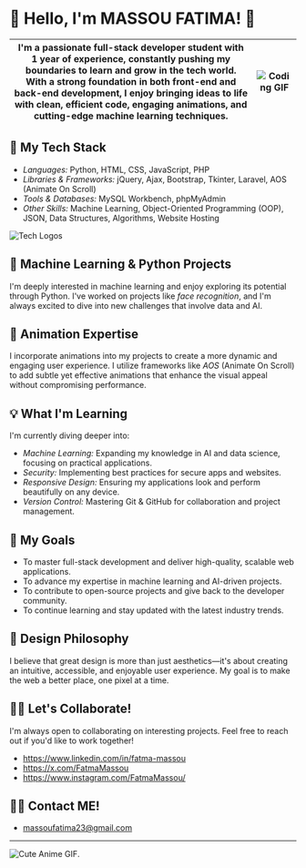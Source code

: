 
# 🌟 Hello, I'm MASSOU FATIMA! 🌟
| I'm a passionate full-stack developer student with 1 year of experience, constantly pushing my boundaries to learn and grow in the tech world. With a strong foundation in both front-end and back-end development, I enjoy bringing ideas to life with clean, efficient code, engaging animations, and cutting-edge machine learning techniques.                              | ![Coding GIF](https://i.giphy.com/media/v1.Y2lkPTc5MGI3NjExaXVrd3gyNmxzb2hzNnV1NWUwbXdwY3JxbGdtOXprZGVqaDZiOTcyOSZlcD12MV9pbnRlcm5hbF9naWZfYnlfaWQmY3Q9Zw/m6Gkz5AVTo7o4/giphy.gif)  |
|-------------------|-------------------------------------------|


## 🔧 My Tech Stack
- *Languages:* Python, HTML, CSS, JavaScript, PHP
- *Libraries & Frameworks:* jQuery, Ajax, Bootstrap, Tkinter, Laravel, AOS (Animate On Scroll)
- *Tools & Databases:* MySQL Workbench, phpMyAdmin
- *Other Skills:* Machine Learning, Object-Oriented Programming (OOP), JSON, Data Structures, Algorithms, Website Hosting

![Tech Logos](https://skillicons.dev/icons?i=php,laravel,mysql,js,react,ajax,git,figma,html,css,bootstrap,python,starUml&theme=light)

## 🤖 Machine Learning & Python Projects
I'm deeply interested in machine learning and enjoy exploring its potential through Python. I've worked on projects like *face recognition*, and I'm always excited to dive into new challenges that involve data and AI.

## 🎨 Animation Expertise
I incorporate animations into my projects to create a more dynamic and engaging user experience. I utilize frameworks like *AOS* (Animate On Scroll) to add subtle yet effective animations that enhance the visual appeal without compromising performance.

## 💡 What I'm Learning
I'm currently diving deeper into:
- *Machine Learning:* Expanding my knowledge in AI and data science, focusing on practical applications.
- *Security:* Implementing best practices for secure apps and websites.
- *Responsive Design:* Ensuring my applications look and perform beautifully on any device.
- *Version Control:* Mastering Git & GitHub for collaboration and project management.
## 🎯 My Goals
- To master full-stack development and deliver high-quality, scalable web applications.
- To advance my expertise in machine learning and AI-driven projects.
- To contribute to open-source projects and give back to the developer community.
- To continue learning and stay updated with the latest industry trends.

## 🎨 Design Philosophy
I believe that great design is more than just aesthetics—it's about creating an intuitive, accessible, and enjoyable user experience. My goal is to make the web a better place, one pixel at a time.

## 👩‍💻 Let's Collaborate!
I'm always open to collaborating on interesting projects. Feel free to reach out if you'd like to work together!

- https://www.linkedin.com/in/fatma-massou
- https://x.com/FatmaMassou
- https://www.instagram.com/FatmaMassou/

## 👩‍💻 Contact ME!
- massoufatima23@gmail.com
---

![Cute Anime GIF](https://i.giphy.com/media/v1.Y2lkPTc5MGI3NjExejgxbmFzOWJ0bTAyanRhbGVoenN4dmZ2bzkzNTRrcTZ2bnpqYXo5biZlcD12MV9pbnRlcm5hbF9naWZfYnlfaWQmY3Q9Zw/uB2szZH5JSIU0/giphy.gif).
